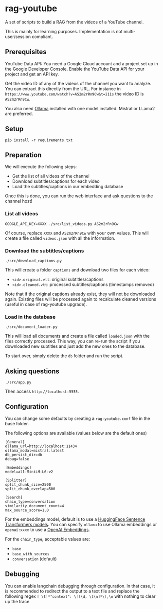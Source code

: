 # rag-youtube

A set of scripts to build a RAG from the videos of a YouTube channel.

This is mainly for learning purposes. Implementation is not multi-user/session compliant.

## Prerequisites

YouTube Data API: You need a Google Cloud account and a project set up in the Google Developer Console. Enable the YouTube Data API for your project and get an API key.

Get the video ID of any of the videos of the channel you want to analyze. You can extract this directly from the URL. For instance in `https://www.youtube.com/watch?v=AS2m2rRn9Cw&t=211s` the video ID is `AS2m2rRn9Cw`.

You also need [Ollama](https://ollama.ai) installed with one model installed. Mistral or LLama2 are preferred.

## Setup

```
pip install -r requirements.txt
```

## Preparation

We will execute the following steps:

- Get the list of all videos of the channel
- Download subtitles/captions for each video
- Load the subtitles/captions in our embedding database

Once this is done, you can run the web interface and ask questions to the channel host!

### List all videos

```
GOOGLE_API_KEY=XXXX ./src/list_videos.py AS2m2rRn9Cw
```

Of course, replace `XXXX` and `AS2m2rRn9Cw` with your own values. This will create a file called `videos.json` with all the information.

### Download the subtitles/captions

```
./src/download_captions.py
```

This will create a folder `captions` and download two files for each video:
- `<id>.original.vtt`: original subtitles/captions
- `<id>.cleaned.vtt`: processed subtitles/captions (timestamps removed)

Note that if the original captions already exist, they will not be downloaded again. Existing files will be processed again to recalculate cleaned versions (useful in case of rag-youtube upgrade).

### Load in the database

```
./src/document_loader.py
```

This will load all documents and create a file called `loaded.json` with the files correctly processed. This way, you can re-run the script if you downloaded new subtitles and just add the new ones to the database.

To start over, simply delete the `db` folder and run the script.

## Asking questions

```
./src/app.py
```

Then access `http://localhost:5555`.

## Configuration

You can change some defaults by creating a `rag-youtube.conf` file in the base folder.

The following options are available (values below are the default ones)

```
[General]
ollama_url=http://localhost:11434
ollama_modal=mistral:latest
db_persist_dir=db
debug=false

[Embeddings]
model=all-MiniLM-L6-v2

[Splitter]
split_chunk_size=2500
split_chunk_overlap=500

[Search]
chain_type=conversation
similarity_document_count=4
max_source_score=1.0
```

For the embeddings model, default is to use a [HuggingFace Sentence Transformers models](https://www.sbert.net/docs/pretrained_models.html). You can specify `ollama` to use Ollama embeddings or `openai:xxxx` to use a [OpenAI Embeddings](https://platform.openai.com/docs/guides/embeddings/what-are-embeddings).

For the `chain_type`, acceptable values are:
- `base`
- `base_with_sources`
- `conversation` (default)

## Debugging

You can enable langchain debugging through configuration. In that case, it is recommended to redirect the output to a text file and replace the following regex `[ \t]*"context": \[[\d, \t\n]*\],\n` with nothing to clear up the trace.